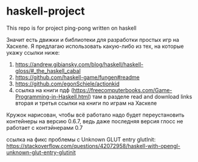 # haskell-project
This repo is for project ping-pong written on haskell

Значит есть движки и библиотеки для разработки простых игр на Хаскеле. Я предлагаю использовать какую-либо из тех, на которые укажу ссылки ниже:
1. https://andrew.gibiansky.com/blog/haskell/haskell-gloss/#_the_haskell_cabal
2. https://github.com/haskell-game/fungen#readme
3. https://github.com/egonSchiele/actionkid
4. ссылка на книги пдф (https://freecomputerbooks.com/Game-Programming-in-Haskell.html) там в разделе read and download links вторая и третья ссылки на книги по играм на Хаскеле

Кружок нарисован, чтобы всё работало надо будет переустановить контейнеры на версию 0.6.7, ведь даже последняя версия глосс не работает с контэйнерами 0.7

ссылка на фикс проблемы с Unknown GLUT entry glutInit: https://stackoverflow.com/questions/42072958/haskell-with-opengl-unknown-glut-entry-glutinit